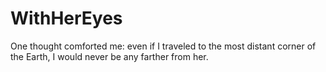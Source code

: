 # WithHerEyes
One thought comforted me: even if I traveled to the most distant corner of the Earth, I would never be any farther from her.

